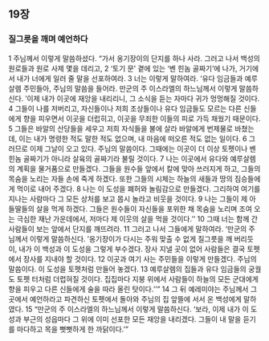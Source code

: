 ## 19장
### 질그릇을 깨며 예언하다
1 주님께서 이렇게 말씀하셨다. “가서 옹기장이의 단지를 하나 사라. 그러고 나서 백성의 원로들과 원로 사제 몇을 데리고,
2 ‘토기 문’ 곁에 있는 ‘벤 힌놈 골짜기’에 나가, 거기에서 내가 너에게 일러 줄 말을 선포하여라.
3 너는 이렇게 말하여라. ‘유다 임금들과 예루살렘 주민들아, 주님의 말씀을 들어라. 만군의 주 이스라엘의 하느님께서 이렇게 말씀하신다. ′이제 내가 이곳에 재앙을 내리리니, 그 소식을 듣는 자마다 귀가 멍멍해질 것이다.
4 그들이 나를 저버리고, 자신들이나 저희 조상들이나 유다 임금들도 모르는 다른 신들에게 향을 피우면서 이곳을 더럽히고, 이곳을 무죄한 이들의 피로 가득 채웠기 때문이다.
5 그들은 바알의 산당들을 세우고 저희 자식들을 불에 살라 바알에게 번제물로 바쳤는데, 이는 내가 명령한 적도 말한 적도 없으며, 내 마음에 떠오른 적도 없는 일이다.
6 그러므로 이제 그날이 오고 있다. 주님의 말씀이다. 그때에는 이곳이 더 이상 토펫이나 벤 힌놈 골짜기가 아니라 살육의 골짜기라 불릴 것이다.
7 나는 이곳에서 유다와 예루살렘의 계획을 물거품으로 만들겠다. 그들을 원수들 앞에서 칼에 맞아 쓰러지게 하고, 그들의 목숨을 노리는 자들 손에 죽게 하겠다. 또한 그들의 시체는 하늘의 새들과 땅의 짐승들에게 먹이로 내어 주겠다.
8 나는 이 도성을 폐허와 놀림감으로 만들겠다. 그리하여 여기를 지나는 사람마다 그 모든 상처를 보고 몹시 놀라고 비웃을 것이다.
9 나는 그들이 제 아들딸들의 살을 먹게 하겠다. 그들은 원수들이 자신들을 포위한 채 목숨을 노리며 조여 오는 극심한 재난 가운데에서, 저마다 제 이웃의 살을 먹을 것이다.′’
10 그때 너는 함께 간 사람들이 보는 앞에서 단지를 깨뜨려라.
11 그러고 나서 그들에게 말하여라. ‘만군의 주님께서 이렇게 말씀하신다. ′옹기장이가 다시는 주워 맞출 수 없게 질그릇을 깨 버리듯이, 내가 이 백성과 이 도성을 그렇게 부수겠다. 장사 지낼 곳이 없어 사람들은 결국 토펫에서 장사를 지내야 할 것이다.
12 이곳과 여기 사는 주민들을 이렇게 만들겠다. 주님의 말씀이다. 이 도성을 토펫처럼 만들어 놓겠다.
13 예루살렘의 집들과 유다 임금들의 궁궐도 토펫 터처럼 더럽혀질 것이다. 집집마다 지붕 위에서 사람들이 하늘의 모든 군대에게 향을 피우고 다른 신들에게 술을 따라 올린 탓이다.′’”
14 그 뒤 예레미야는 주님께서 그곳에서 예언하라고 파견하신 토펫에서 돌아와 주님의 집 앞뜰에 서서 온 백성에게 말하였다.
15 “만군의 주 이스라엘의 하느님께서 이렇게 말씀하신다. ‘보라, 이제 내가 이 도성과 부근의 성읍마다 그 위에 이미 선포한 모든 재앙을 내리겠다. 그들이 내 말을 듣기를 마다하고 목을 뻣뻣하게 한 까닭이다.’”
